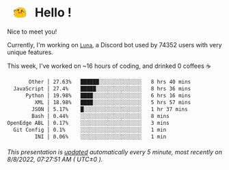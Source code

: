 <h1>   <img src="./spoinky.gif" style="vertical-align:middle;" width="30px">   Hello ! </h1>

Nice to meet you!

Currently, I'm working on <a href='https://github.com/Asgarrrr/Luna'>`Luna`</a>, a Discord bot used by 74352 users with very unique features.

This week, I've worked on ~16 hours of coding, and drinked 0 coffees ☕

```
       Other │ 27.63%   ██████░░░░░░░░░░░░░░   8 hrs 40 mins
  JavaScript │ 27.4%    █████░░░░░░░░░░░░░░░   8 hrs 36 mins
      Python │ 19.98%   ████░░░░░░░░░░░░░░░░   6 hrs 16 mins
         XML │ 18.98%   ████░░░░░░░░░░░░░░░░   5 hrs 57 mins
        JSON │ 5.17%    █░░░░░░░░░░░░░░░░░░░   1 hr 37 mins
        Bash │ 0.44%    ░░░░░░░░░░░░░░░░░░░░   8 mins
OpenEdge ABL │ 0.17%    ░░░░░░░░░░░░░░░░░░░░   3 mins
  Git Config │ 0.1%     ░░░░░░░░░░░░░░░░░░░░   1 min
         INI │ 0.06%    ░░░░░░░░░░░░░░░░░░░░   1 min
```

###### This presentation is [updated](https://github.com/Asgarrrr) automatically every 5 minute, most recently on 8/8/2022, 07:27:51 AM ( UTC±0 ).